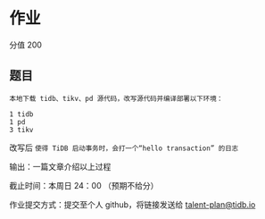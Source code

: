 # 作业

分值 200

## 题目
`本地下载 tidb、tikv、pd 源代码，改写源代码并编译部署以下环境：`
  
  ```
  1 tidb
  1 pd
  3 tikv
  ```
  
 改写后
 `
 使得 TiDB 启动事务时，会打一个“hello transaction” 的日志
 `
 
 输出：一篇文章介绍以上过程
 
 截止时间：本周日 24：00 （预期不给分）
 
 作业提交方式：提交至个人 github，将链接发送给 talent-plan@tidb.io
 